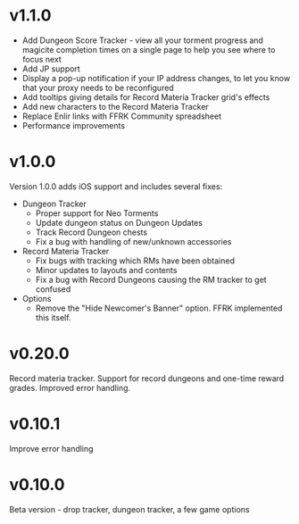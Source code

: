 # v1.1.0

* Add Dungeon Score Tracker - view all your torment progress and magicite completion times on a single page to help you see where to focus next
* Add JP support
* Display a pop-up notification if your IP address changes, to let you know that your proxy needs to be reconfigured
* Add tooltips giving details for Record Materia Tracker grid's effects
* Add new characters to the Record Materia Tracker
* Replace Enlir links with FFRK Community spreadsheet
* Performance improvements

# v1.0.0

Version 1.0.0 adds iOS support and includes several fixes:

* Dungeon Tracker
  * Proper support for Neo Torments
  * Update dungeon status on Dungeon Updates
  * Track Record Dungeon chests
  * Fix a bug with handling of new/unknown accessories
* Record Materia Tracker
  * Fix bugs with tracking which RMs have been obtained
  * Minor updates to layouts and contents
  * Fix a bug with Record Dungeons causing the RM tracker to get confused
* Options
  * Remove the "Hide Newcomer's Banner" option. FFRK implemented this itself.

# v0.20.0

Record materia tracker. Support for record dungeons and one-time reward grades. Improved error handling.

# v0.10.1

Improve error handling

# v0.10.0

Beta version - drop tracker, dungeon tracker, a few game options
